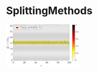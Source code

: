 # SplittingMethods

<p float="left">
  <img src="Figures/stat_solution.png" width="39% />
  <img src="Figures/mov_solution.png" width="39%" /> 
</p>
